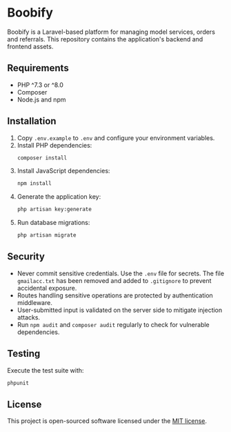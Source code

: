 # Boobify

Boobify is a Laravel-based platform for managing model services, orders and referrals. This repository contains the application's backend and frontend assets.

## Requirements

- PHP ^7.3 or ^8.0
- Composer
- Node.js and npm

## Installation

1. Copy `.env.example` to `.env` and configure your environment variables.
2. Install PHP dependencies:
   ```bash
   composer install
   ```
3. Install JavaScript dependencies:
   ```bash
   npm install
   ```
4. Generate the application key:
   ```bash
   php artisan key:generate
   ```
5. Run database migrations:
   ```bash
   php artisan migrate
   ```

## Security

- Never commit sensitive credentials. Use the `.env` file for secrets. The file `gmailacc.txt` has been removed and added to `.gitignore` to prevent accidental exposure.
- Routes handling sensitive operations are protected by authentication middleware.
- User-submitted input is validated on the server side to mitigate injection attacks.
- Run `npm audit` and `composer audit` regularly to check for vulnerable dependencies.

## Testing

Execute the test suite with:

```bash
phpunit
```

## License

This project is open-sourced software licensed under the [MIT license](LICENSE).

